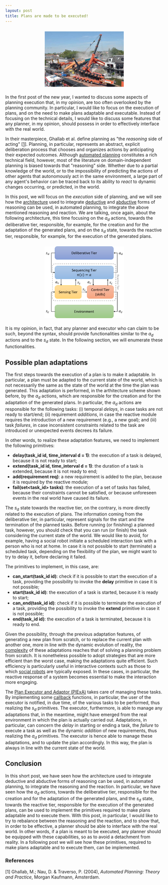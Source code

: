 ```yaml
---
layout: post
title: Plans are made to be executed!
---
```


<img style="display: block; margin-left: auto; margin-right: auto; width: 50%; padding: 10px;" src="../figures/2023-01-01-plan_execution/crane_failure.jpg">

In the first post of the new year, I wanted to discuss some aspects of planning execution that, in my opinion, are too often overlooked by the planning community. In particular, I would like to focus on the execution of plans, and on the need to make plans adaptable and executable. Instead of focusing on the technical details, I would like to discuss some features that any planner, in my opinion, should possess in order to effectively interface with the real world. 

In their masterpiece, Ghallab et al. define planning as "the *reasoning* side of acting" \[[1](#r1)\]. Planning, in particular, represents an abstract, explicit deliberation process that chooses and organizes actions by anticipating their expected outcomes. Although [automated planning](https://en.wikipedia.org/wiki/Automated_planning_and_scheduling) constitutes a rich technical field, however, most of the literature on domain-independent planning is biased towards that "reasoning" side. Whether due to a partial knowledge of the world, or to the impossibility of predicting the actions of other agents that autonomously act in the same environment, a large part of any agent's behavior can be traced back to its ability to *react* to dynamic changes occurring, or predicted, in the world.

In this post, we will focus on the *execution* side of planning, and we will see how the [architecture](/research/#putting-things-together) used to integrate [deductive](/research/#deductive-reasoning) and [abductive](/research/#abductive-reasoning) forms of reasoning can be used, in automated planning, to integrate the above mentioned reasoning and reaction. We are talking, once again, about the following architecture, this time focusing on the $a_d$ actions, towards the deliberative tier, responsible, for example, for the creation and for the adaptation of the generated plans, and on the $s_d$ state, towards the reactive tier, responsible, for example, for the execution of the generated plans.

<img style="display: block; margin-left: auto; margin-right: auto; width: 50%; padding: 10px;" src="../figures/architecture.png">

It is my opinion, in fact, that any planner and executor who can claim to be such, beyond the syntax, should provide functionalities similar to the $a_d$ actions and to the $s_d$ state. In the following section, we will enumerate these functionalities.

## Possible plan adaptations

The first steps towards the execution of a plan is to make it adaptable. In particular, a plan must be adapted to the current state of the world, which is not necessarily the same as the state of the world at the time the plan was generated. This adaptation is performed, in the arthitecture scheme shown before, by the $a_d$ actions, which are responsible for the creation and for the adaptation of the generated plans. In particular, the $a_d$ actions are responsible for the following tasks: (i) temporal *delays*, in case tasks are not ready to start/end; (ii) requirement *additions*, in case the reactive module requires the introduction of a new requirement (e.g., a new goal); and (iii) task *failures*, in case inconsistent constraints related to the task are introduced or unexpected events decrees its failure.

In other words, to realize these adaptation features, we need to implement the following primitives:

 - **delay(task_id id, time_interval d = 1)**: the execution of a task is delayed, because it is not ready to start;
 - **extend(task_id id, time_interval d = 1)**: the duration of a task is extended, because it is not ready to end;
 - **add(requirement req)**: a new requirement is added to the plan, because it is required by the reactive module;
 - **fail(set&lt;task_id&gt; tasks)**: the execution of a set of tasks has failed, because their constraints cannot be satisfied, or because unforeseen events in the real world have caused its failure.

The $s_d$ state towards the reactive tier, on the contrary, is more directly related to the execution of plans. The information coming from the deliberative tier, in particular, represent signals for the start and the termination of the planned tasks. Before running (or finishing) a planned task, however, you should check that you can run (or finish) the task considering the current state of the world. We would like to avoid, for example, having a social robot initiate a scheduled interaction task with a person who is not at home. In case it is not possible to start (terminate) a scheduled task, depending on the flexibility of the plan, we might want to try to delay it, before declaring it failed.

The primitives to implement, in this case, are:

 - **can_start(task_id id)**: check if it is possible to start the execution of a task, providing the possibility to invoke the **delay** primitive in case it is not possible;
 - **start(task_id id)**: the execution of a task is started, because it is ready to start;
 - **can_end(task_id id)**: check if it is possible to terminate the execution of a task, providing the possibility to invoke the **extend** primitive in case it is not possible;
 - **end(task_id id)**: the execution of a task is terminated, because it is ready to end.

Given the possibility, through the previous adaptation features, of generating a new plan from scratch, or to replace the current plan with another one, more in line with the dynamic evolution of reality, the [complexity](./2022/07/24/planning_complexity) of these adaptations reaches that of solving a planning problem from scratch. It is nonetheless possible to adopt strategies that are more efficient than the worst case, making the adaptations quite efficient. Such efficiency is particularly useful in interactive contexts such as those to which [social robots](https://en.wikipedia.org/wiki/Social_robot) are typically exposed. In these cases, in particular, the reactive response of a system becomes essential to make the interaction more engaging.

The [Plan Executor and Adaptor (PlExA)](https://github.com/ratioSolver/PlExA) takes care of managing these tasks. By implementing some [callback](https://en.wikipedia.org/wiki/Callback_(computer_programming)) functions, in particular, the user of the executor is notified, in due time, of the various tasks to be performed, thus realizing the $s_d$ primitives. The executor, furthermore, is able to manage any adaptations that, in the meantime, might have emerged from the real environment in which the plan is actually carried out. Adaptations, in particular, can concern the *delay* in starting or ending a task, the *failure* to execute a task as well as the dynamic *addition* of new requirements, thus realizing the $a_d$ primitives. The executor is hence able to manage these adaptations, and to update the plan accordingly. In this way, the plan is always in line with the current state of the world.

## Conclusion

In this short post, we have seen how the architecture used to integrate deductive and abductive forms of reasoning can be used, in automated planning, to integrate the reasoning and the reaction. In particular, we have seen how the $a_d$ actions, towards the deliberative tier, responsible for the creation and for the adaptation of the generated plans, and the $s_d$ state, towards the reactive tier, responsible for the execution of the generated plans, can be used to implement the primitives required to make plans adaptable and to execute them. With this post, in particular, I would like to try to rebalance between the reasoning and the reaction, and to show that, in order to be effective, a planner should be able to interface with the real world. In other words, if a plan is meant to be executed, any planner should be equipped with these capabilities, so as to avoid a detachment from reality. In a following post we will see how these primitives, required to make plans adaptable and to execute them, can be implemented.

### References

[<a name="r1"></a>1] Ghallab, M.; Nau, D. & Traverso, P. (2004), *Automated Planning: Theory and Practice*, Morgan Kaufmann, Amsterdam.